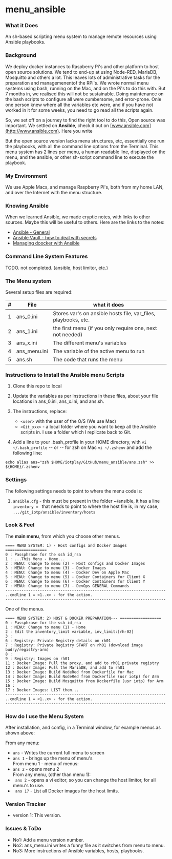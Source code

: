 # menu_ansible

### What it Does
An sh-based scripting menu system to manage remote resources using Ansible playbooks.

### Background
We deploy docker instances to Raspberry Pi's and other platform to host open source solutions. We tend to end-up at using Node-RED, MariaDB, Mosquitto and others a lot. This leaves lots of administrative tasks for the preparation and managemenentof the RPi's. We wrote normal menu systems using bash, running on the Mac, and on the Pi's to do this with. But 7 months in, we realised this will not be sustainable. Doing maintenance on the bash scripts to configure all were cumbersome, and error-prone. Onle one person knew where all the variables etc were, and if you have not worked in it for some weeks, you need to go read all the scripts again.

So, we set off on a journey to find the right tool to do this, Open source was important. We settled on **Ansible**, check it out on [www.ansible.com](http://www.ansible.com). Here you write

But the open source version lacks menu structures, etc, essentially one run the playbooks, with all the command line options from the Terminal. This menu system has 2 lines per menu, a human readable line, displayed on the menu, and the ansible, or other sh-script command line to execute the playbook.

### My Environment
We use Apple Macs, and manage Raspberry Pi's, both from my home LAN, and over the Internet with the menu structure.

### Knowing Ansible

When we learned Ansible, we made cryptic notes, with links to other sources. Maybe this will be useful to others. Here are the links to the notes:
- [Ansible - General](https://github.com/IoTPlay/docker-iotplay-standards/blob/master/README/READ2-ansible.md)
- [Ansible Vault - how to deal with secrets](https://github.com/IoTPlay/docker-iotplay-standards/blob/master/README/READ3-ansible-vault.md)
- [Managing doocker with Ansible](https://github.com/IoTPlay/docker-iotplay-standards/blob/master/README/READ4-ansible_docker.md)

### Command Line System Features

TODO. not completed. (ansible, host limitor, etc.)

### The Menu system

Several setup files are required:

|#|File     | what it does
|-|---------|--------------
|1|ans_0.ini|Stores var's on ansible hosts file, var_files, playbooks, etc.
|2|ans_1.ini|the first menu (if you only require one, next not needed)
|3|ans_x.ini|The different menu's variables
|4|ans_menu.ini|The variable of the active menu to run
|5|ans.sh| The code that runs the menu|

### Instructions to Install the Ansible menu Scripts

1. Clone this repo to local
2. Update the variables as per instructions in these files, about your file locations in ans_0.ini, ans_x.ini, and ans.sh.
3. The instructions, replace:
    - `<user>` with the user of the O/S  (We use Mac)
    - `<Git_xxx>` - a local folder where you want to keep all the Ansible scripts in. I use a folder which I replicate back to Git.

4. Add a line to your .bash_profile in your HOME directory, with
  `vi ~/.bash_profile` -- or -- for zsh on Mac   `vi ~/.zshenv`
  and add the following line:   

`echo alias ans="zsh $HOME/iotplay/GitHub/menu_ansible/ans.zsh" >> ${HOME}/.zshenv`


### Settings
The following settings needs to point to where the menu code is:

1. `ansible.cfg` - this must be present in the folder ~/ansible, it has a line `inventory = ` that needs to point to where the host file is, in my case, `.../git_iotp/ansible/inventory/hosts`

### Look & Feel

The **main menu**, from which you choose other menus.
```
==== MENU SYSTEM: 1) - Host configs and Docker Images ==================
0 : Passphrase for the ssh id_rsa
1 : ...This Menu - Home...
2 : MENU: Change to menu (2) - Host configs and Docker Images
3 : MENU: Change to menu (3) - Docker Images
4 : MENU: Change to menu (4) - Docker Dev on Apple Mac
5 : MENU: Change to menu (5) - Docker Containers for Client X
6 : MENU: Change to menu (6) - Docker Containers for Client Y
7 : MENU: Change to menu (7) - DevOps GENERAL Commands
----------------------------------------------------------------------
..cmdline 1 = <1..x> - for the action.
----------------------------------------------------------------------
```

One of the menus.
```
==== MENU SYSTEM: 2) HOST & DOCKER PREPARATION--- ==================
0 : Passphrase for the ssh id_rsa
1 : MENU: Change to menu (1) - Home
2 : Edit the inventory_limit variable, inv_limit:[rh-02]
3 :
6 : Registry: Private Registry details on rh01
7 : Registry: Private Registry START on rh01 (download image budry/registry-arm)
8 :
9 : Registry: Images on rh01
11 : Docker Image: Pull the proxy, and add to rh01 private registry
12 : Docker Image: Pull the MariaDB, and add to rh01
13 : Docker Image: Build NodeRed from Dockerfile for Mac
14 : Docker Image: Build NodeRed from Dockerfile (usr iotp) for Arm
15 : Docker Image: Build Mosquitto from Dockerfile (usr iotp) for Arm
16 :
17 : Docker Images: LIST them...
----------------------------------------------------------------------
..cmdline 1 = <1..x> - for the action.
----------------------------------------------------------------------
```

### How do I use the Menu System

After installation, and config, in a Terminal window, for example menus as shown above:

From any menu:  
 - ` ans ` - Writes the current full menu to screen  
 - ` ans 1 ` - brings up the menu of menu's  
From menu 1 - menu of menus:  
 - ` ans 2 ` - opens menu 2  
From any menu, (other than menu 1):  
 - ` ans 2` - opens a vi editor, so you can change the host limitor, for all menu's to use.  
 - ` ans 17` - List all Docker images for the host limits.  

### Version Tracker
- version 1: This version.


### Issues & ToDo
- No1: Add a menu version number.
- No2: ans_menu.ini writes a funny file as it switches from menu to menu.
- No3: More instructions of Ansible variables, hosts, playbooks.
